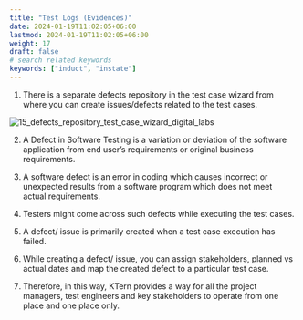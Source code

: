 ```yaml
---
title: "Test Logs (Evidences)"
date: 2024-01-19T11:02:05+06:00
lastmod: 2024-01-19T11:02:05+06:00
weight: 17
draft: false
# search related keywords
keywords: ["induct", "instate"]
---
```


1. There is a separate defects repository in the test case wizard from where you can create issues/defects related to the test cases. 

![15_defects_repository_test_case_wizard_digital_labs](https://storage.googleapis.com/ktern-public-files/product-documentation/Digital%20Labs/15_defects_repository_test_case_wizard_digital_labs.png)

2. A Defect in Software Testing is a variation or deviation of the software application from end user’s requirements or original business requirements. 

3. A software defect is an error in coding which causes incorrect or unexpected results from a software program which does not meet actual requirements. 

4. Testers might come across such defects while executing the test cases.

5. A defect/ issue is primarily created when a test case execution has failed. 

6. While creating a defect/ issue, you can assign stakeholders, planned vs actual dates and map the created defect to a particular test case. 

7. Therefore, in this way, KTern provides a way for all the project managers, test engineers and key stakeholders to operate from one place and one place only. 
